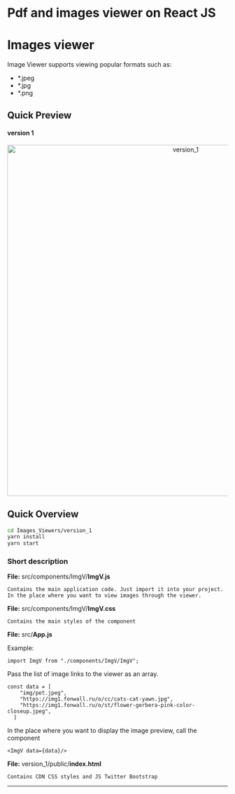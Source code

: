 # Pdf and images viewer on React JS

# Images viewer
Image Viewer supports viewing popular formats such as:
- *.jpeg
- *.jpg
- *.png

## Quick Preview
#### version 1
<p align='center'>

<img src='docs/version_1.gif' width='800' alt='version_1'>
</p>

## Quick Overview

```sh
cd Images_Viewers/version_1
yarn install
yarn start
```

### Short description

**File:** src/components/ImgV/**ImgV.js**

`Contains the main application code. Just import it into your project.
In the place where you want to view images through the viewer.`

**File:** src/components/ImgV/**ImgV.css**

`Contains the main styles of the component`

**File:** src/**App.js**

Example:
```
import ImgV from "./components/ImgV/ImgV";
```
Pass the list of image links to the viewer as an array.

```
const data = [
    "img/pet.jpeg",
    "https://img1.fonwall.ru/o/cc/cats-cat-yawn.jpg",
    "https://img1.fonwall.ru/o/st/flower-gerbera-pink-color-closeup.jpeg",
  ]
```
In the place where you want to display the image preview, call the component
```
<ImgV data={data}/>
```

**File:** version_1/public/**index.html**

`Contains CDN CSS styles and JS Twitter Bootstrap`
<br/>
<hr/>
